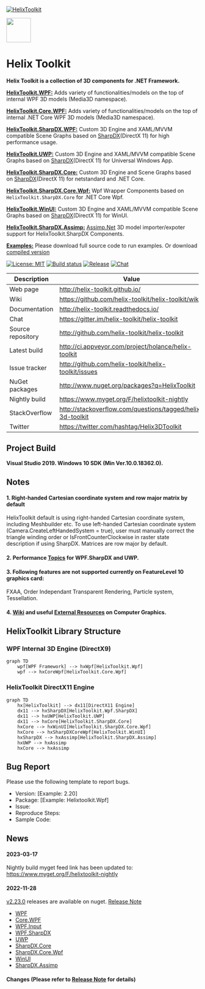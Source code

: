 [![HelixToolkit](https://img.shields.io/badge/-Helix%20Toolkit-blue)](https://github.com/helix-toolkit/helix-toolkit) 

<img src='https://avatars3.githubusercontent.com/u/8432523?s=200&v=4' width='64' />

# Helix Toolkit

**Helix Toolkit is a collection of 3D components for .NET Framework.**

[**HelixToolkit.WPF:**](/Source/HelixToolkit.Wpf) 
Adds variety of functionalities/models on the top of internal WPF 3D models (Media3D namespace). 

[**HelixToolkit.Core.WPF:**](/Source/HelixToolkit.Core.Wpf) 
Adds variety of functionalities/models on the top of internal .NET Core WPF 3D models (Media3D namespace).

[**HelixToolkit.SharpDX.WPF:**](/Source/HelixToolkit.Wpf.SharpDX) 
Custom 3D Engine and XAML/MVVM compatible Scene Graphs based on [SharpDX](https://github.com/sharpdx/SharpDX)(DirectX 11) for high performance usage.

[**HelixToolkit.UWP:**](/Source/HelixToolkit.UWP) 
Custom 3D Engine and XAML/MVVM compatible Scene Graphs based on [SharpDX](https://github.com/sharpdx/SharpDX)(DirectX 11) for Universal Windows App.

[**HelixToolkit.SharpDX.Core:**](/Source/HelixToolkit.SharpDX.Core) 
Custom 3D Engine and Scene Graphs based on [SharpDX](https://github.com/sharpdx/SharpDX)(DirectX 11) for netstandard and .NET Core.

[**HelixToolkit.SharpDX.Core.Wpf:**](/Source/HelixToolkit.SharpDX.Core.Wpf) 
Wpf Wrapper Components based on `HelixToolkit.SharpDX.Core` for .NET Core Wpf.

[**HelixToolkit.WinUI:**](/Source/HelixToolkit.WinUI) 
Custom 3D Engine and XAML/MVVM compatible Scene Graphs based on [SharpDX](https://github.com/sharpdx/SharpDX)(DirectX 11) for WinUI.


[**HelixToolkit.SharpDX.Assimp:**](/Source/HelixToolkit.Wpf.SharpDX.Assimp) 
[Assimp.Net](https://bitbucket.org/Starnick/assimpnet/src/master/) 3D model importer/expoter support for HelixToolkit.SharpDX Components.

[**Examples:**](/Source/Examples)
Please download full source code to run examples. Or download [compiled version](https://ci.appveyor.com/project/objorke/helix-toolkit/branch/master/artifacts)

[![License: MIT](https://img.shields.io/github/license/helix-toolkit/helix-toolkit)](https://github.com/helix-toolkit/helix-toolkit/blob/develop/LICENSE)
[![Build status](https://ci.appveyor.com/api/projects/status/vbrornad55ln8tp4?svg=true)](https://ci.appveyor.com/project/holance/helix-toolkit-qqf1e)
[![Release](https://img.shields.io/github/release/helix-toolkit/helix-toolkit.svg?style=popout)](https://www.nuget.org/packages?q=Helix-Toolkit)
[![Chat](https://img.shields.io/gitter/room/helix-toolkit/helix-toolkit.svg)](https://gitter.im/helix-toolkit/helix-toolkit)

Description         | Value
--------------------|-----------------------
Web page            | http://helix-toolkit.github.io/
Wiki                | https://github.com/helix-toolkit/helix-toolkit/wiki
Documentation       | http://helix-toolkit.readthedocs.io/
Chat                | https://gitter.im/helix-toolkit/helix-toolkit
Source repository   | http://github.com/helix-toolkit/helix-toolkit
Latest build        | http://ci.appveyor.com/project/holance/helix-toolkit
Issue tracker       | http://github.com/helix-toolkit/helix-toolkit/issues
NuGet packages      | http://www.nuget.org/packages?q=HelixToolkit
Nightly build       | https://www.myget.org/F/helixtoolkit-nightly
StackOverflow       | http://stackoverflow.com/questions/tagged/helix-3d-toolkit
Twitter             | https://twitter.com/hashtag/Helix3DToolkit

## Project Build

**Visual Studio 2019. Windows 10 SDK (Min Ver.10.0.18362.0).**

## Notes

#### 1. Right-handed Cartesian coordinate system and row major matrix by default
HelixToolkit default is using right-handed Cartesian coordinate system, including Meshbuilder etc. To use left-handed Cartesian coordinate system (Camera.CreateLeftHandedSystem = true), user must manually correct the triangle winding order or IsFrontCounterClockwise in raster state description if using SharpDX. Matrices are row major by default.

#### 2. Performance [Topics](https://github.com/helix-toolkit/helix-toolkit/wiki/Tips-on-performance-optimization-(WPF.SharpDX-and-UWP)) for WPF.SharpDX and UWP.

#### 3. Following features are not supported currently on FeatureLevel 10 graphics card:
FXAA, Order Independant Transparent Rendering, Particle system, Tessellation.

#### 4. [Wiki](https://github.com/helix-toolkit/helix-toolkit/wiki) and useful [External Resources](https://github.com/helix-toolkit/helix-toolkit/wiki/External-References) on Computer Graphics.

## HelixToolkit Library Structure

### WPF Internal 3D Engine (DirectX9)

```mermaid
graph TD
    wpf[WPF Framework] --> hxWpf[HelixToolkit.Wpf]
    wpf --> hxCoreWpf[HelixToolkit.Core.Wpf]
```
### HelixToolkit DirectX11 Engine

```mermaid
graph TD
    hx[HelixToolkit] --> dx11[DirectX11 Engine]    
    dx11 --> hxSharpDX[HelixToolkit.Wpf.SharpDX]
    dx11 --> hxUWP[HelixToolkit.UWP]
    dx11 --> hxCore[HelixToolkit.SharpDX.Core]
    hxCore --> hxWinUI[HelixToolkit.SharpDX.Core.Wpf]
    hxCore --> hxSharpDXCoreWpf[HelixToolkit.WinUI]
    hxSharpDX --> hxAssimp[HelixToolkit.SharpDX.Assimp]
    hxUWP --> hxAssimp
    hxCore --> hxAssimp
```

## Bug Report
Please use the following template to report bugs.

- Version: [Example: 2.20]
- Package: [Example: Helixtoolkit.Wpf]
- Issue: 
- Reproduce Steps:
- Sample Code:

## News
#### 2023-03-17
Nightly build myget feed link has been updated to: https://www.myget.org/F/helixtoolkit-nightly

#### 2022-11-28
[v2.23.0](https://github.com/helix-toolkit/helix-toolkit/releases/tag/v2.23.0) releases are available on nuget. [Release Note](/CHANGELOG.md)
- [WPF](https://www.nuget.org/packages/HelixToolkit.Wpf/2.23.0)
- [Core.WPF](https://www.nuget.org/packages/HelixToolkit.Core.Wpf/2.23.0)
- [WPF.Input](https://www.nuget.org/packages/HelixToolkit.Wpf.Input/2.23.0)
- [WPF.SharpDX](https://www.nuget.org/packages/HelixToolkit.Wpf.SharpDX/2.23.0)
- [UWP](https://www.nuget.org/packages/HelixToolkit.UWP/2.23.0)
- [SharpDX.Core](https://www.nuget.org/packages/HelixToolkit.SharpDX.Core/2.23.0)
- [SharpDX.Core.Wpf](https://www.nuget.org/packages/HelixToolkit.SharpDX.Core.Wpf/2.23.0)
- [WinUI](https://www.nuget.org/packages/HelixToolkit.WinUI/2.23.0)
- [SharpDX.Assimp](https://www.nuget.org/packages/HelixToolkit.SharpDX.Assimp/2.23.0)

#### Changes (Please refer to [Release Note](https://github.com/helix-toolkit/helix-toolkit/blob/master/CHANGELOG.md) for details)
